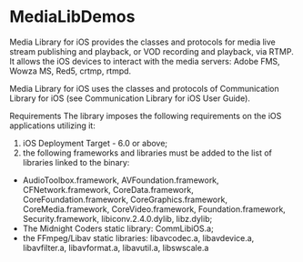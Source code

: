 MediaLibDemos
=============

Media Library for iOS provides the classes and protocols for media live stream publishing and playback, or VOD recording and playback, via RTMP. 
It allows the iOS devices to interact with the media servers: Adobe FMS, Wowza MS, Red5, crtmp, rtmpd.

Media Library for iOS uses the classes and protocols of Communication Library for iOS (see Communication Library for iOS User Guide).

Requirements
The library imposes the following requirements on the iOS applications utilizing it:
1.	iOS Deployment Target - 6.0 or above;
2.	the following frameworks and libraries must be added to the list of libraries linked to the binary:
-	AudioToolbox.framework, AVFoundation.framework, CFNetwork.framework, CoreData.framework, CoreFoundation.framework, CoreGraphics.framework, CoreMedia.framework, CoreVideo.framework, Foundation.framework, Security.framework, libiconv.2.4.0.dylib, libz.dylib;
-	The Midnight Coders static library: CommLibiOS.a;
-	the FFmpeg/Libav static libraries: libavcodec.a, libavdevice.a, libavfilter.a, libavformat.a, libavutil.a, libswscale.a
